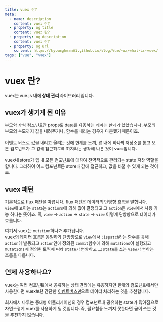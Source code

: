```yaml
---
title: vuex 란?
meta:
  - name: description
    content: vuex 란?
  - property: og:title
    content: vuex 란?
  - property: og:description
    content: vuex 란?
  - property: og:url
    content: https://kyounghwan01.github.io/blog/Vue/vux/what-is-vuex/
tags: ["vue", "vuex"]
---
```


# vuex 란?

vuex는 vue.js 내에 **상태 관리** 라이브러리 입니다.<br>

## vuex가 생기게 된 이유

부모와 자식 컴포넌트간 props로 data를 이동하는 데에는 한계가 있었습니다. 부모의 부모의 부모까지 값을 내려주거나, 함수를 내리는 경우가 다분했기 때문이죠. <br><br>이벤트 버스로 값을 내리고 올리는 것에 한계를 느껴, 앱 내에 하나의 저장소를 놓고 모든 컴포넌트가 그 값에 접근하도록 하자라는 생각에 나온 것이 vuex입니다.<br><br>
vuex내 store가 앱 내 모든 컴포넌트에 대하여 전역적으로 관리되는 state 저장 역할을 합니다. 그리하여 어느 컴포넌트든 store내 값에 접근하고, 값을 바꿀 수 있게 되는 것이죠.

## vuex 패턴

기본적으로 flux 패턴을 따릅니다. flux 패턴은 데이터의 단방향 흐름을 말합니다.<br>
`view`에 보이는 `state`는 `actions`에 의해 값이 결정되고 그 `action`은 `view`에서 사용 가능 하다는 뜻이죠.
즉, `view` -> `action` -> `state` -> `view` 이렇게 단방향으로 데이터가 흐릅니다.

여기서 vuex는 `mutation`하나가 추가됩니다.<br>
vuex의 데이터 흐름은 동일하게 단방향으로 `view`에서 `Dispatch`라는 함수를 동해 `action`이 발동되고 `action`안에 정의된 `commit`함수에 의해 `mutations`이 실행되고 `mutations`에 정의된 로직에 따라 `state`가 변화하고 그 `state`를 쓰는 `view`가 변하는 흐름을 따릅니다.

## 언제 사용하나요?

vuex는 여러 컴포넌트에서 공유하는 상태 관리에는 유용하지만 한개의 컴포넌트에서만 사용한다면 vuex보단 간단한 [이벤트버스만](https://kyounghwan01.github.io/blog/Vue/vue/propsEvent/)으로 데이터 처리하는 것을 추천합니다.<br><br>
회사에서 다루는 중대형 어플리케이션의 경우 컴포넌트내 공유하는 state가 많아짐으로 자연스럽게 vuex를 사용하게 될 것입니다. 즉, 필요함을 느끼지 못한다면 굳이 쓰는 것을 추천하지 않습니다.

<TagLinks />

<Comment />
